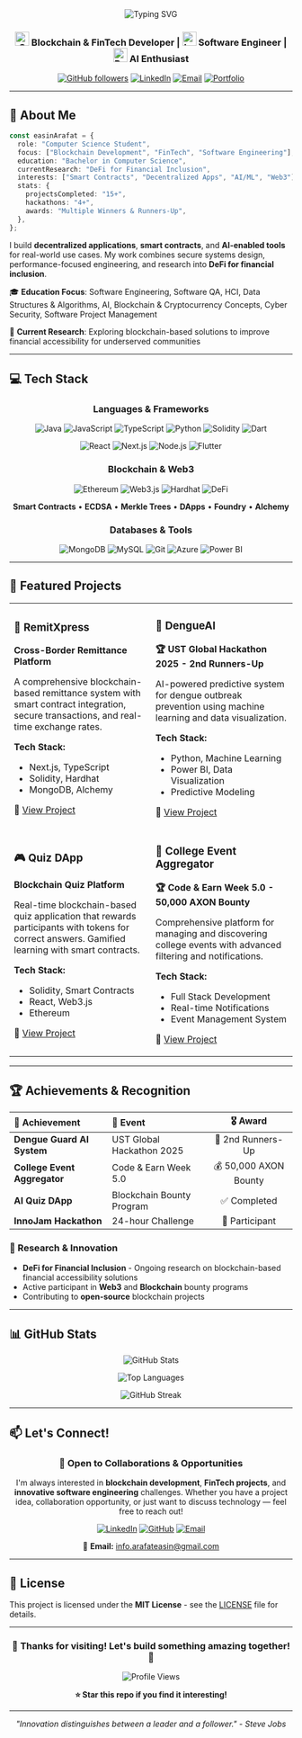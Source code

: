 <div align="center">

<img src="https://readme-typing-svg.herokuapp.com?font=Fira+Code&size=32&duration=2800&pause=2000&color=A855F7&center=true&vCenter=true&width=940&lines=Hi+%F0%9F%91%8B+I'm+Easin+Arafat;Blockchain+%26+FinTech+Developer;Software+Engineer+%7C+AI+Enthusiast" alt="Typing SVG" />

### <img src="https://raw.githubusercontent.com/Tarikul-Islam-Anik/Animated-Fluent-Emojis/master/Emojis/Objects/Gear.png" alt="Gear" width="25" /> Blockchain & FinTech Developer | <img src="https://raw.githubusercontent.com/Tarikul-Islam-Anik/Animated-Fluent-Emojis/master/Emojis/Objects/Laptop.png" alt="Laptop" width="25" /> Software Engineer | <img src="https://raw.githubusercontent.com/Tarikul-Islam-Anik/Animated-Fluent-Emojis/master/Emojis/Objects/Robot.png" alt="Robot" width="25" /> AI Enthusiast

[![GitHub followers](https://img.shields.io/github/followers/arafateasin?style=social)](https://github.com/arafateasin)
[![LinkedIn](https://img.shields.io/badge/LinkedIn-Connect-blue?style=flat&logo=linkedin)](https://linkedin.com/in/arafateasin)
[![Email](https://img.shields.io/badge/Email-Contact-red?style=flat&logo=gmail)](mailto:info.arafateasin@gmail.com)
[![Portfolio](https://img.shields.io/badge/Portfolio-Visit-green?style=flat&logo=google-chrome)](https://github.com/arafateasin)

</div>

---

## 🎯 About Me

```typescript
const easinArafat = {
  role: "Computer Science Student",
  focus: ["Blockchain Development", "FinTech", "Software Engineering"],
  education: "Bachelor in Computer Science",
  currentResearch: "DeFi for Financial Inclusion",
  interests: ["Smart Contracts", "Decentralized Apps", "AI/ML", "Web3"],
  stats: {
    projectsCompleted: "15+",
    hackathons: "4+",
    awards: "Multiple Winners & Runners-Up",
  },
};
```

I build **decentralized applications**, **smart contracts**, and **AI-enabled tools** for real-world use cases. My work combines secure systems design, performance-focused engineering, and research into **DeFi for financial inclusion**.

🎓 **Education Focus**: Software Engineering, Software QA, HCI, Data Structures & Algorithms, AI, Blockchain & Cryptocurrency Concepts, Cyber Security, Software Project Management

🔬 **Current Research**: Exploring blockchain-based solutions to improve financial accessibility for underserved communities

---

## 💻 Tech Stack

<div align="center">

### Languages & Frameworks

![Java](https://img.shields.io/badge/Java-ED8B00?style=for-the-badge&logo=openjdk&logoColor=white)
![JavaScript](https://img.shields.io/badge/JavaScript-F7DF1E?style=for-the-badge&logo=javascript&logoColor=black)
![TypeScript](https://img.shields.io/badge/TypeScript-007ACC?style=for-the-badge&logo=typescript&logoColor=white)
![Python](https://img.shields.io/badge/Python-3776AB?style=for-the-badge&logo=python&logoColor=white)
![Solidity](https://img.shields.io/badge/Solidity-363636?style=for-the-badge&logo=solidity&logoColor=white)
![Dart](https://img.shields.io/badge/Dart-0175C2?style=for-the-badge&logo=dart&logoColor=white)

![React](https://img.shields.io/badge/React-20232A?style=for-the-badge&logo=react&logoColor=61DAFB)
![Next.js](https://img.shields.io/badge/Next.js-000000?style=for-the-badge&logo=next.js&logoColor=white)
![Node.js](https://img.shields.io/badge/Node.js-43853D?style=for-the-badge&logo=node.js&logoColor=white)
![Flutter](https://img.shields.io/badge/Flutter-02569B?style=for-the-badge&logo=flutter&logoColor=white)

### Blockchain & Web3

![Ethereum](https://img.shields.io/badge/Ethereum-3C3C3D?style=for-the-badge&logo=ethereum&logoColor=white)
![Web3.js](https://img.shields.io/badge/Web3.js-F16822?style=for-the-badge&logo=web3.js&logoColor=white)
![Hardhat](https://img.shields.io/badge/Hardhat-FFF100?style=for-the-badge&logo=hardhat&logoColor=black)
![DeFi](https://img.shields.io/badge/DeFi-7C3AED?style=for-the-badge&logo=ethereum&logoColor=white)

**Smart Contracts** • **ECDSA** • **Merkle Trees** • **DApps** • **Foundry** • **Alchemy**

### Databases & Tools

![MongoDB](https://img.shields.io/badge/MongoDB-4EA94B?style=for-the-badge&logo=mongodb&logoColor=white)
![MySQL](https://img.shields.io/badge/MySQL-005C84?style=for-the-badge&logo=mysql&logoColor=white)
![Git](https://img.shields.io/badge/Git-F05032?style=for-the-badge&logo=git&logoColor=white)
![Azure](https://img.shields.io/badge/Azure_DevOps-0078D7?style=for-the-badge&logo=azure-devops&logoColor=white)
![Power BI](https://img.shields.io/badge/Power_BI-F2C811?style=for-the-badge&logo=powerbi&logoColor=black)

</div>

---

## 🚀 Featured Projects

<table>
<tr>
<td width="50%">

### 🏦 RemitXpress

**Cross-Border Remittance Platform**

A comprehensive blockchain-based remittance system with smart contract integration, secure transactions, and real-time exchange rates.

**Tech Stack:**

- Next.js, TypeScript
- Solidity, Hardhat
- MongoDB, Alchemy

🔗 [View Project](https://github.com/arafateasin)

</td>
<td width="50%">

### 🦟 DengueAI

**🏆 UST Global Hackathon 2025 - 2nd Runners-Up**

AI-powered predictive system for dengue outbreak prevention using machine learning and data visualization.

**Tech Stack:**

- Python, Machine Learning
- Power BI, Data Visualization
- Predictive Modeling

🔗 [View Project](https://github.com/arafateasin)

</td>
</tr>
<tr>
<td width="50%">

### 🎮 Quiz DApp

**Blockchain Quiz Platform**

Real-time blockchain-based quiz application that rewards participants with tokens for correct answers. Gamified learning with smart contracts.

**Tech Stack:**

- Solidity, Smart Contracts
- React, Web3.js
- Ethereum

🔗 [View Project](https://github.com/arafateasin)

</td>
<td width="50%">

### 📅 College Event Aggregator

**🏆 Code & Earn Week 5.0 - 50,000 AXON Bounty**

Comprehensive platform for managing and discovering college events with advanced filtering and notifications.

**Tech Stack:**

- Full Stack Development
- Real-time Notifications
- Event Management System

🔗 [View Project](https://github.com/arafateasin)

</td>
</tr>
</table>

---

## 🏆 Achievements & Recognition

<div align="center">

| 🎯 Achievement               | 📅 Event                  |       🎖️ Award        |
| :--------------------------- | :------------------------ | :-------------------: |
| **Dengue Guard AI System**   | UST Global Hackathon 2025 |   🥉 2nd Runners-Up   |
| **College Event Aggregator** | Code & Earn Week 5.0      | 💰 50,000 AXON Bounty |
| **AI Quiz DApp**             | Blockchain Bounty Program |     ✅ Completed      |
| **InnoJam Hackathon**        | 24-hour Challenge         |    🚀 Participant     |

</div>

### 🔬 Research & Innovation

- **DeFi for Financial Inclusion** - Ongoing research on blockchain-based financial accessibility solutions
- Active participant in **Web3** and **Blockchain** bounty programs
- Contributing to **open-source** blockchain projects

---

## 📊 GitHub Stats

<div align="center">

![GitHub Stats](https://github-readme-stats.vercel.app/api?username=arafateasin&show_icons=true&theme=radical&hide_border=true&count_private=true)

![Top Languages](https://github-readme-stats.vercel.app/api/top-langs/?username=arafateasin&layout=compact&theme=radical&hide_border=true)

![GitHub Streak](https://github-readme-streak-stats.herokuapp.com/?user=arafateasin&theme=radical&hide_border=true)

</div>

---

## 📫 Let's Connect!

<div align="center">

### 💬 Open to Collaborations & Opportunities

I'm always interested in **blockchain development**, **FinTech projects**, and **innovative software engineering** challenges. Whether you have a project idea, collaboration opportunity, or just want to discuss technology — feel free to reach out!

[![LinkedIn](https://img.shields.io/badge/LinkedIn-0077B5?style=for-the-badge&logo=linkedin&logoColor=white)](https://linkedin.com/in/arafateasin)
[![GitHub](https://img.shields.io/badge/GitHub-100000?style=for-the-badge&logo=github&logoColor=white)](https://github.com/arafateasin)
[![Email](https://img.shields.io/badge/Gmail-D14836?style=for-the-badge&logo=gmail&logoColor=white)](mailto:info.arafateasin@gmail.com)

📧 **Email:** info.arafateasin@gmail.com

</div>

---

## 📜 License

This project is licensed under the **MIT License** - see the [LICENSE](LICENSE) file for details.

---

<div align="center">

### 🌟 Thanks for visiting! Let's build something amazing together! 🚀

![Profile Views](https://komarev.com/ghpvc/?username=arafateasin&color=blueviolet&style=flat-square)

**⭐ Star this repo if you find it interesting!**

---

_"Innovation distinguishes between a leader and a follower." - Steve Jobs_

</div>

